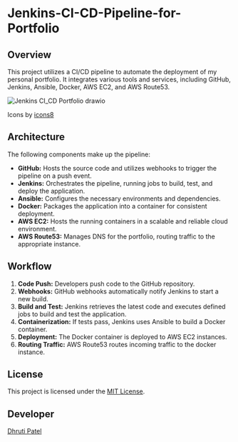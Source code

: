 # Jenkins-CI-CD-Pipeline-for-Portfolio
## Overview
This project utilizes a CI/CD pipeline to automate the deployment of my personal portfolio. It integrates various tools and services, including GitHub, Jenkins, Ansible, Docker, AWS EC2, and AWS Route53.

![Jenkins CI_CD Portfolio drawio](https://github.com/iamdhrutipatel/Jenkins-CI-CD-Pipeline-for-Portfolio/assets/58872872/0cd5b9f7-4f42-455b-9087-224f54cbf20f)

Icons by [icons8](https://icons8.com)

## Architecture
The following components make up the pipeline:

- **GitHub:** Hosts the source code and utilizes webhooks to trigger the pipeline on a push event.
- **Jenkins:** Orchestrates the pipeline, running jobs to build, test, and deploy the application.
- **Ansible:** Configures the necessary environments and dependencies.
- **Docker:** Packages the application into a container for consistent deployment.
- **AWS EC2:** Hosts the running containers in a scalable and reliable cloud environment.
- **AWS Route53:** Manages DNS for the portfolio, routing traffic to the appropriate instance.

## Workflow
1. **Code Push:** Developers push code to the GitHub repository.
2. **Webhooks:** GitHub webhooks automatically notify Jenkins to start a new build.
3. **Build and Test:** Jenkins retrieves the latest code and executes defined jobs to build and test the application.
4. **Containerization:** If tests pass, Jenkins uses Ansible to build a Docker container.
5. **Deployment:** The Docker container is deployed to AWS EC2 instances.
6. **Routing Traffic:** AWS Route53 routes incoming traffic to the docker instance.

## License

This project is licensed under the [MIT License](LICENSE).

## Developer 
[Dhruti Patel](https://github.com/iamdhrutipatel) 
